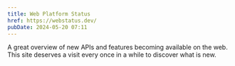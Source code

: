 ```yaml
---
title: Web Platform Status
href: https://webstatus.dev/
pubDate: 2024-05-20 07:11
---
```


A great overview of new APIs and features becoming available on the web. This site deserves a visit every once in a while to discover what is new.
